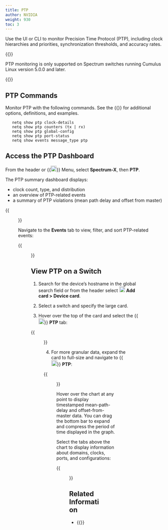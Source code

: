 ```yaml
---
title: PTP
author: NVIDIA
weight: 930
toc: 3
---
```


Use the UI or CLI to monitor Precision Time Protocol (PTP), including clock hierarchies and priorities, synchronization thresholds, and accuracy rates.

{{<notice note>}}

PTP monitoring is only supported on Spectrum switches running Cumulus Linux version 5.0.0 and later.

{{</notice>}}

## PTP Commands

Monitor PTP with the following commands. See the {{<link title="show/#netq-show-ptp" text="command line reference">}} for additional options, definitions, and examples.

```
   netq show ptp clock-details
   netq show ptp counters (tx | rx) 
   netq show ptp global-config
   netq show ptp port-status 
   netq show events message_type ptp
```
## Access the PTP Dashboard

From the header or {{<img src="https://icons.cumulusnetworks.com/01-Interface-Essential/03-Menu/navigation-menu.svg" height="18" width="18">}} Menu, select **Spectrum-X**, then **PTP**.

The PTP summary dashboard displays:
- clock count, type, and distribution
- an overview of PTP-related events 
- a summary of PTP violations (mean path delay and offset from master)

{{<figure src="/images/netq/ptp-dashboard-460.png" alt="PTP summary screen displaying grandmaster clock details, events total, and violations summary" width="1100">}}

Navigate to the **Events** tab to view, filter, and sort PTP-related events:

{{<figure src="/images/netq/ptp-events-dash-460.png" alt="detailed display of 133 PTP events, including list of devices with PTP-related events" width="1100">}}

## View PTP on a Switch

1. Search for the device’s hostname in the global search field or from the header select <img src="https://icons.cumulusnetworks.com/44-Entertainment-Events-Hobbies/02-Card-Games/card-game-diamond.svg" height="18" width="18"/> **Add card&nbsp;<span aria-label="and then">></span> Device card**.

2. Select a switch and specify the large card.

3. Hover over the top of the card and select the {{<img src="/images/netq/ptp-icon.png" height="18" width="18">}} **PTP** tab:

{{<figure src="/images/netq/updated-ptp-450.png" alt="large switch card with PTP display selected" width="700">}}

4. For more granular data, expand the card to full-size and navigate to {{<img src="/images/netq/ptp-icon.png" height="18" width="18">}} **PTP**:

{{<figure src="/images/netq/updated-ptp-switch-450.png" alt="full screen graph of a switch's average offsest-from-master and average mean-path-delay statistics" width="1200">}}

Hover over the chart at any point to display timestamped mean-path-delay and offset-from-master data. You can drag the bottom bar to expand and compress the period of time displayed in the graph. 

Select the tabs above the chart to display information about domains, clocks, ports, and configurations:

{{<figure src="/images/netq/ptp-tabs-450.png" alt="clock domain, identiy, port, and quality information for the grandmaster clock" width="700">}}


## Related Information

- {{<exlink url="https://docs.nvidia.com/networking-ethernet-software/cumulus-linux/System-Configuration/Date-and-Time/Precision-Time-Protocol-PTP/" text="PTP and Cumulus Linux">}}